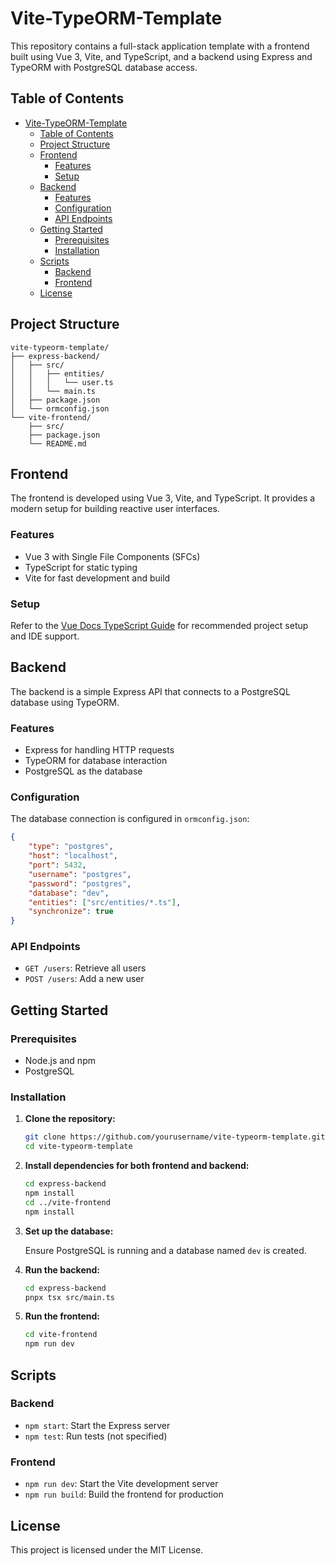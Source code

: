 # Vite-TypeORM-Template

This repository contains a full-stack application template with a frontend built using Vue 3, Vite, and TypeScript, and a backend using Express and TypeORM with PostgreSQL database access.

## Table of Contents

- [Vite-TypeORM-Template](#vite-typeorm-template)
  - [Table of Contents](#table-of-contents)
  - [Project Structure](#project-structure)
  - [Frontend](#frontend)
    - [Features](#features)
    - [Setup](#setup)
  - [Backend](#backend)
    - [Features](#features-1)
    - [Configuration](#configuration)
    - [API Endpoints](#api-endpoints)
  - [Getting Started](#getting-started)
    - [Prerequisites](#prerequisites)
    - [Installation](#installation)
  - [Scripts](#scripts)
    - [Backend](#backend-1)
    - [Frontend](#frontend-1)
  - [License](#license)

## Project Structure

```
vite-typeorm-template/
├── express-backend/
│   ├── src/
│   │   ├── entities/
│   │   │   └── user.ts
│   │   └── main.ts
│   ├── package.json
│   └── ormconfig.json
└── vite-frontend/
    ├── src/
    ├── package.json
    └── README.md
```

## Frontend

The frontend is developed using Vue 3, Vite, and TypeScript. It provides a modern setup for building reactive user interfaces.

### Features

- Vue 3 with Single File Components (SFCs)
- TypeScript for static typing
- Vite for fast development and build

### Setup

Refer to the [Vue Docs TypeScript Guide](https://vuejs.org/guide/typescript/overview.html#project-setup) for recommended project setup and IDE support.

## Backend

The backend is a simple Express API that connects to a PostgreSQL database using TypeORM.

### Features

- Express for handling HTTP requests
- TypeORM for database interaction
- PostgreSQL as the database

### Configuration

The database connection is configured in `ormconfig.json`:

```json
{
    "type": "postgres",
    "host": "localhost",
    "port": 5432,
    "username": "postgres",
    "password": "postgres",
    "database": "dev",
    "entities": ["src/entities/*.ts"],
    "synchronize": true
}
```

### API Endpoints

- `GET /users`: Retrieve all users
- `POST /users`: Add a new user

## Getting Started

### Prerequisites

- Node.js and npm
- PostgreSQL

### Installation

1. **Clone the repository:**

   ```bash
   git clone https://github.com/yourusername/vite-typeorm-template.git
   cd vite-typeorm-template
   ```

2. **Install dependencies for both frontend and backend:**

   ```bash
   cd express-backend
   npm install
   cd ../vite-frontend
   npm install
   ```

3. **Set up the database:**

   Ensure PostgreSQL is running and a database named `dev` is created.

4. **Run the backend:**

   ```bash
   cd express-backend
   pnpx tsx src/main.ts
   ```

5. **Run the frontend:**

   ```bash
   cd vite-frontend
   npm run dev
   ```

## Scripts

### Backend

- `npm start`: Start the Express server
- `npm test`: Run tests (not specified)

### Frontend

- `npm run dev`: Start the Vite development server
- `npm run build`: Build the frontend for production

## License

This project is licensed under the MIT License.
